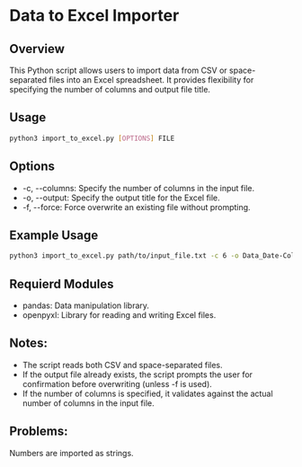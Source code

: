 # Data to Excel Importer

## Overview

This Python script allows users to import data from CSV or space-separated files into an Excel spreadsheet. It provides flexibility for specifying the number of columns and output file title.

## Usage

```bash
python3 import_to_excel.py [OPTIONS] FILE
```

## Options

- -c, --columns: Specify the number of columns in the input file.
- -o, --output: Specify the output title for the Excel file.
- -f, --force: Force overwrite an existing file without prompting.

## Example Usage

```bash
python3 import_to_excel.py path/to/input_file.txt -c 6 -o Data_Date-Collected -f
```

## Requierd Modules

- pandas: Data manipulation library.
- openpyxl: Library for reading and writing Excel files.

## Notes:

- The script reads both CSV and space-separated files.
- If the output file already exists, the script prompts the user for confirmation before overwriting (unless -f is used).
- If the number of columns is specified, it validates against the actual number of columns in the input file.

## Problems:

Numbers are imported as strings.
